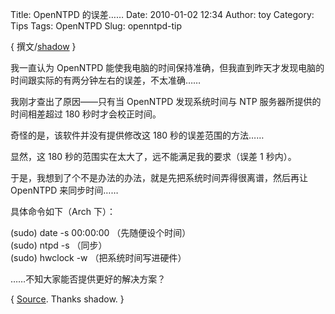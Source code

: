 Title: OpenNTPD 的误差……
Date: 2010-01-02 12:34
Author: toy
Category: Tips
Tags: OpenNTPD
Slug: openntpd-tip

{ 撰文/[shadow](http://ashadow.blogbus.com) }

我一直认为 OpenNTPD
能使我电脑的时间保持准确，但我直到昨天才发现电脑的时间跟实际的有两分钟左右的误差，不太准确……

我刚才查出了原因——只有当 OpenNTPD 发现系统时间与 NTP
服务器所提供的时间相差超过 180 秒时才会校正时间。

奇怪的是，该软件并没有提供修改这 180 秒的误差范围的方法……

显然，这 180 秒的范围实在太大了，远不能满足我的要求（误差 1 秒内）。

于是，我想到了个不是办法的办法，就是先把系统时间弄得很离谱，然后再让
OpenNTPD 来同步时间……

具体命令如下（Arch 下）：

(sudo) date -s 00:00:00 （先随便设个时间）  
(sudo) ntpd -s （同步）  
(sudo) hwclock -w （把系统时间写进硬件）

……不知大家能否提供更好的解决方案？

{ [Source](http://ashadow.blogbus.com/logs/55818007.html). Thanks
shadow. }
